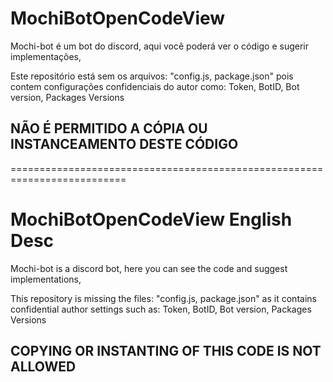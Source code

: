 # MochiBotOpenCodeView
Mochi-bot é um bot do discord,
aqui você poderá ver o código e sugerir implementações, 

Este repositório está sem os arquivos: "config.js, package.json" pois contem configurações confidenciais do autor como:
Token, BotID, Bot version, Packages Versions

## NÃO É PERMITIDO A CÓPIA OU INSTANCEAMENTO DESTE CÓDIGO

==========================================================================

# MochiBotOpenCodeView English Desc

Mochi-bot is a discord bot,
here you can see the code and suggest implementations,

This repository is missing the files: "config.js, package.json" as it contains confidential author settings such as:
Token, BotID, Bot version, Packages Versions

## COPYING OR INSTANTING OF THIS CODE IS NOT ALLOWED
